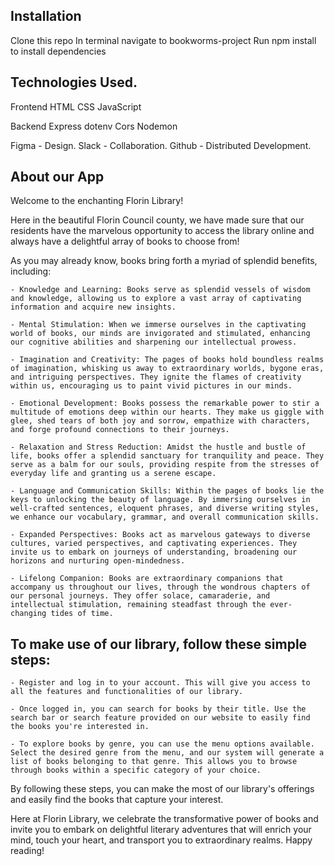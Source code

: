 ## Installation

Clone this repo
In terminal navigate to bookworms-project
Run npm install to install dependencies

## Technologies Used.

Frontend
HTML CSS JavaScript

Backend
Express
dotenv
Cors
Nodemon

Figma - Design.
Slack - Collaboration.
Github - Distributed Development.

## About our App

Welcome to the enchanting Florin Library!

Here in the beautiful Florin Council county, we have made sure that our residents have the marvelous opportunity to access the library online and always have a delightful array of books to choose from!

As you may already know, books bring forth a myriad of splendid benefits, including:

    - Knowledge and Learning: Books serve as splendid vessels of wisdom and knowledge, allowing us to explore a vast array of captivating information and acquire new insights.

    - Mental Stimulation: When we immerse ourselves in the captivating world of books, our minds are invigorated and stimulated, enhancing our cognitive abilities and sharpening our intellectual prowess.

    - Imagination and Creativity: The pages of books hold boundless realms of imagination, whisking us away to extraordinary worlds, bygone eras, and intriguing perspectives. They ignite the flames of creativity within us, encouraging us to paint vivid pictures in our minds.

    - Emotional Development: Books possess the remarkable power to stir a multitude of emotions deep within our hearts. They make us giggle with glee, shed tears of both joy and sorrow, empathize with characters, and forge profound connections to their journeys.

    - Relaxation and Stress Reduction: Amidst the hustle and bustle of life, books offer a splendid sanctuary for tranquility and peace. They serve as a balm for our souls, providing respite from the stresses of everyday life and granting us a serene escape.

    - Language and Communication Skills: Within the pages of books lie the keys to unlocking the beauty of language. By immersing ourselves in well-crafted sentences, eloquent phrases, and diverse writing styles, we enhance our vocabulary, grammar, and overall communication skills.

    - Expanded Perspectives: Books act as marvelous gateways to diverse cultures, varied perspectives, and captivating experiences. They invite us to embark on journeys of understanding, broadening our horizons and nurturing open-mindedness.

    - Lifelong Companion: Books are extraordinary companions that accompany us throughout our lives, through the wondrous chapters of our personal journeys. They offer solace, camaraderie, and intellectual stimulation, remaining steadfast through the ever-changing tides of time.

## To make use of our library, follow these simple steps:

    - Register and log in to your account. This will give you access to all the features and functionalities of our library.

    - Once logged in, you can search for books by their title. Use the search bar or search feature provided on our website to easily find the books you're interested in.

    - To explore books by genre, you can use the menu options available. Select the desired genre from the menu, and our system will generate a list of books belonging to that genre. This allows you to browse through books within a specific category of your choice.

By following these steps, you can make the most of our library's offerings and easily find the books that capture your interest.

Here at Florin Library, we celebrate the transformative power of books and invite you to embark on delightful literary adventures that will enrich your mind, touch your heart, and transport you to extraordinary realms. Happy reading!

